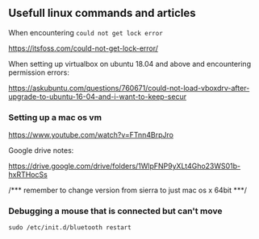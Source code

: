 ## Usefull linux commands and articles

When encountering `could not get lock error`

https://itsfoss.com/could-not-get-lock-error/

When setting up virtualbox on ubuntu 18.04 and above and encountering permission errors:

https://askubuntu.com/questions/760671/could-not-load-vboxdrv-after-upgrade-to-ubuntu-16-04-and-i-want-to-keep-secur

### Setting up a mac os vm 

https://www.youtube.com/watch?v=FTnn4BrpJro

Google drive notes:

https://drive.google.com/drive/folders/1WlpFNP9yXLt4Gho23WS01b-hxRTHocSs

/*** remember to change version from sierra to just mac os x 64bit ***/

### Debugging a mouse that is connected but can't move

`sudo /etc/init.d/bluetooth restart`

 
